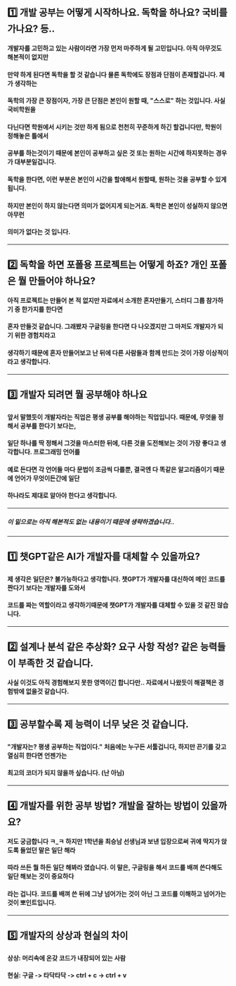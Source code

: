 ## 1️⃣ 개발 공부는 어떻게 시작하나요. 독학을 하나요? 국비를 가나요? 등..
#### 개발자를 고민하고 있는 사람이라면 가장 먼저 마주하게 될 고민입니다. 아직 아무것도 해본적이 없지만
#### 만약 하게 된다면 독학을 할 것 같습니다 물론 독학에도 장점과 단점이 존재할겁니다. 제가 생각하는
#### 독학의 가장 큰 장점이자, 가장 큰 단점은 본인이 원할 때, "스스로" 하는 것입니다. 사실 국비학원을
#### 다닌다면 학원에서 시키는 것만 하게 됨으로 천천히 꾸준하게 하긴 할겁니다만, 학원이 정해놓은 틀에서
#### 공부를 하는것이기 때문에 본인이 공부하고 싶은 것 또는 원하는 시간에 하지못하는 경우가 대부분일겁니다.
#### 독학을 한다면, 이런 부분은 본인이 시간을 할애해서 원할때, 원하는 것을 공부할 수 있게 됩니다.
#### 하지만 본인이 하지 않는다면 의미가 없어지게 되는거죠. 독학은 본인이 성실하지 않으면 아무런
#### 의미가 없다는 것 입니다.
----
## 2️⃣ 독학을 하면 포폴용 프로젝트는 어떻게 하죠? 개인 포폴은 뭘 만들어야 하나요?
#### 아직 프로젝트는 만들어 본 적 없지만 자료에서 소개한 혼자만들기, 스터디 그룹 참가하기 중 한가지를 한다면
#### 혼자 만들것 같습니다. 그래봤자 구글링을 한다면 다 나오겠지만 그 마저도 개발자가 되기 위한 경험치라고
#### 생각하기 때문에 혼자 만들어보고 난 뒤에 다른 사람들과 함께 만드는 것이 가장 이상적이라고 생각합니다.
----
## 3️⃣ 개발자 되려면 뭘 공부해야 하나요
#### 앞서 말했듯이 개발자라는 직업은 평생 공부를 해야하는 직업입니다. 때문에, 무엇을 정해서 공부를 한다기 보다는,
#### 일단 하나를 딱 정해서 그것을 마스터한 뒤에, 다른 것을 도전해보는 것이 가장 좋다고 생각합니다. 프로그래밍 언어를 
#### 예로 든다면 각 언어들 마다 문법이 조금씩 다를뿐, 결국엔 다 똑같은 알고리즘이기 때문에 언어가 무엇이든간에 일단
#### 하나라도 제대로 알아야 한다고 생각합니다.
----
##### 이 밑으로는 아직 해본적도 없는 내용이기 때문에 생략하겠습니다..
----
## 1️⃣ 챗GPT같은 AI가 개발자를 대체할 수 있을까요?
#### 제 생각은 일단은? 불가능하다고 생각합니다. 챗GPT가 개발자를 대신하여 메인 코드를 짠다기 보다는 개발자를 도와서
#### 코드를 짜는 역할이라고 생각하기때문에 챗GPT가 개발자를 대체할 수 있을 것 같진 않습니다.
----
## 2️⃣ 설계나 분석 같은 추상화? 요구 사항 작성? 같은 능력들이 부족한 것 같습니다.
#### 사실 이것도 아직 경험해보지 못한 영역이긴 합니다만.. 자료에서 나왔듯이 해결책은 경험밖에 없을것 같습니다.
----
## 3️⃣ 공부할수록 제 능력이 너무 낮은 것 같습니다.
#### "개발자는? 평생 공부하는 직업이다." 처음에는 누구든 서툴겁니다, 하지만 끈기를 갖고 열심히 한다면 언젠가는
#### 최고의 코더가 되지 않을까 싶습니다. (난 아님)
----
## 4️⃣  개발자를 위한 공부 방법? 개발을 잘하는 방법이 있을까요?
#### 저도 궁금합니다 ㅋ_ㅋ 하지만 1학년을 최승남 선생님과 보낸 입장으로써 귀에 딱지가 앉도록 들었던 말은 일단 해라
#### 따라 쓰든 뭘 하든 일단 해봐라 였습니다. 이 말은, 구글링을 해서 코드를 배껴 쓴다해도 일단 해보는 것이 중요하다
#### 라는 겁니다. 코드를 배껴 쓴 뒤에 그냥 넘어가는 것이 아닌 그 코드를 이해하고 넘어가는 것이 뽀인트입니다.
----
## 5️⃣  개발자의 상상과 현실의 차이
#### 상상: 머리속에 온갖 코드가 내장되어 있는 사람
#### 현실: 구글 -> 타닥타닥 -> ctrl + c -> ctrl + v
